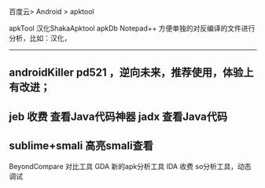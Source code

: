

百度云> Android > apktool

apkTool
汉化ShakaApktool
apkDb Notepad++
方便单独的对反编译的文件进行分析，比如：汉化，

------------
androidKiller 
pd521 ，逆向未来，推荐使用，体验上有改进；
------------
jeb 收费
查看Java代码神器
jadx 
查看Java代码
------------
sublime+smali 
高亮smali查看
------------
BeyondCompare
对比工具
GDA
新的apk分析工具
IDA 收费
so分析工具，动态调试
